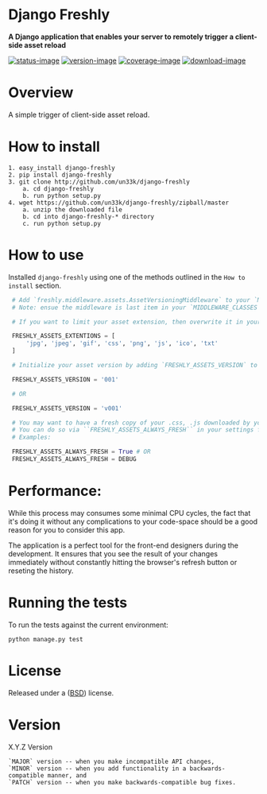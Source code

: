 Django Freshly
====================

**A Django application that enables your server to remotely trigger a client-side asset reload**

[![status-image]][status-link]
[![version-image]][version-link]
[![coverage-image]][coverage-link]
[![download-image]][download-link]


Overview
====================

A simple trigger of client-side asset reload.


How to install
====================

    1. easy_install django-freshly
    2. pip install django-freshly
    3. git clone http://github.com/un33k/django-freshly
        a. cd django-freshly
        b. run python setup.py
    4. wget https://github.com/un33k/django-freshly/zipball/master
        a. unzip the downloaded file
        b. cd into django-freshly-* directory
        c. run python setup.py


How to use
====================
Installed `django-freshly` using one of the methods outlined in the `How to install` section.

   ```python
    # Add `freshly.middleware.assets.AssetVersioningMiddleware` to your `MIDDLEWARE_CLASSES`.
    # Note: ensue the middleware is last item in your `MIDDLEWARE_CLASSES`.

    # If you want to limit your asset extension, then overwrite it in your settings file as follow:

    FRESHLY_ASSETS_EXTENTIONS = [
        'jpg', 'jpeg', 'gif', 'css', 'png', 'js', 'ico', 'txt'
    ]

    # Initialize your asset version by adding `FRESHLY_ASSETS_VERSION` to your setting file as follow:

    FRESHLY_ASSETS_VERSION = '001'

    # OR

    FRESHLY_ASSETS_VERSION = 'v001'

    # You may want to have a fresh copy of your .css, .js downloaded by your browser during the development
    # You can do so via ``FRESHLY_ASSETS_ALWAYS_FRESH`` in your settings file.
    # Examples:

    FRESHLY_ASSETS_ALWAYS_FRESH = True # OR
    FRESHLY_ASSETS_ALWAYS_FRESH = DEBUG
   ```

Performance:
=================
While this process may consumes some minimal CPU cycles, the fact that it's doing it without
any complications to your code-space should be a good reason for you to consider this app.

The application is a perfect tool for the front-end designers during the development.
It ensures that you see the result of your changes immediately without constantly
hitting the browser's refresh button or reseting the history.


Running the tests
====================

To run the tests against the current environment:

    python manage.py test


License
====================

Released under a ([BSD](LICENSE.md)) license.


Version
====================
X.Y.Z Version

    `MAJOR` version -- when you make incompatible API changes,
    `MINOR` version -- when you add functionality in a backwards-compatible manner, and
    `PATCH` version -- when you make backwards-compatible bug fixes.

[status-image]: https://secure.travis-ci.org/un33k/django-freshly.png?branch=master
[status-link]: http://travis-ci.org/un33k/django-freshly?branch=master

[version-image]: https://img.shields.io/pypi/v/django-freshly.svg
[version-link]: https://pypi.python.org/pypi/django-freshly

[coverage-image]: https://coveralls.io/repos/un33k/django-freshly/badge.svg
[coverage-link]: https://coveralls.io/r/un33k/django-freshly

[download-image]: https://img.shields.io/pypi/dm/django-freshly.svg
[download-link]: https://pypi.python.org/pypi/django-freshly
